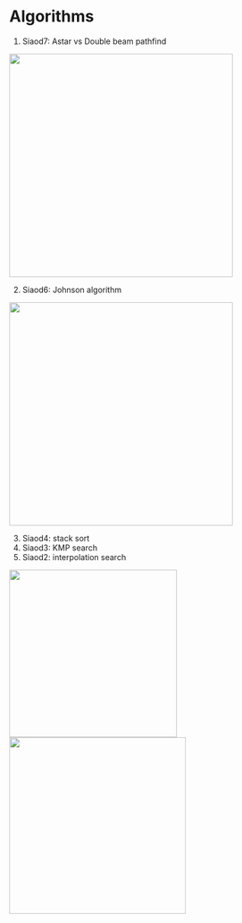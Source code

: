 # Algorithms

 1. Siaod7: Astar vs Double beam pathfind
<img src='https://imgur.com/2C5AfWO.gif' width=400>

 2. Siaod6: Johnson algorithm
<img src='https://i.imgur.com/IeAt3jN.png' width=400>

 3. Siaod4: stack sort
 4. Siaod3: KMP search
 5. Siaod2: interpolation search

<div>
<img src='https://i.imgur.com/paDYA5s.png' width=300> 
<img src="https://i.imgur.com/q27Erbu.png" width=316>
</div>
